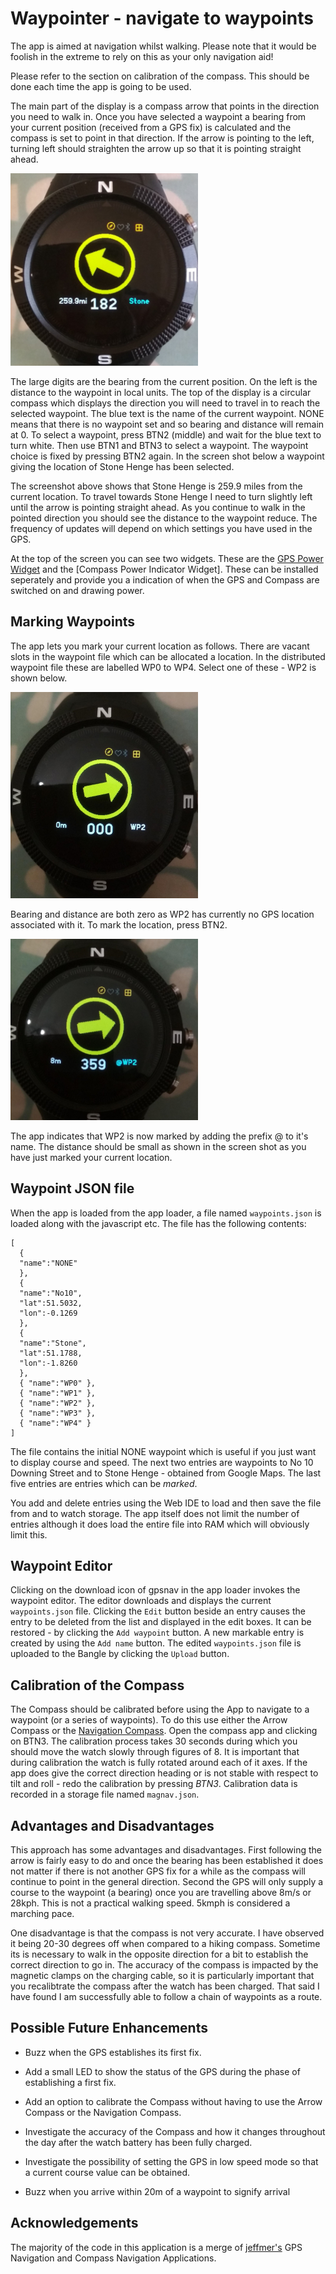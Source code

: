 # Waypointer - navigate to waypoints

The app is aimed at navigation whilst walking. Please note that it
would be foolish in the extreme to rely on this as your only
navigation aid!

Please refer to the section on calibration of the compass.  This
should be done each time the app is going to be used.

The main part of the display is a compass arrow that points in the
direction you need to walk in. Once you have selected a waypoint a
bearing from your current position (received from a GPS fix) is
calculated and the compass is set to point in that direction.  If the
arrow is pointing to the left, turning left should straighten the arrow
up so that it is pointing straight ahead.


![](waypointer_screenshot.jpg)

The large digits are the bearing from the current position. On the
left is the distance to the waypoint in local units. The top of the
display is a circular compass which displays the direction you will
need to travel in to reach the selected waypoint. The blue text is
the name of the current waypoint. NONE means that there is no
waypoint set and so bearing and distance will remain at 0. To select
a waypoint, press BTN2 (middle) and wait for the blue text to turn
white. Then use BTN1 and BTN3 to select a waypoint. The waypoint
choice is fixed by pressing BTN2 again. In the screen shot below a
waypoint giving the location of Stone Henge has been selected.

The screenshot above shows that Stone Henge is 259.9 miles from the
current location. To travel towards Stone Henge I need to turn
slightly left until the arrow is pointing straight ahead. As you
continue to walk in the pointed direction you should see the distance
to the waypoint reduce.  The frequency of updates will depend on
which settings you have used in the GPS.

At the top of the screen you can see two widgets.  These are the [GPS
Power
Widget](https://github.com/espruino/BangleApps/tree/master/apps/widgps)
and the [Compass Power Indicator Widget]. These can be installed
seperately and provide you a indication of when the GPS and Compass
are switched on and drawing power.


## Marking Waypoints

The app lets you mark your current location as follows. There are
vacant slots in the waypoint file which can be allocated a
location. In the distributed waypoint file these are labelled WP0 to
WP4. Select one of these - WP2 is shown below.

![](wp2_screenshot.jpg)

Bearing and distance are both zero as WP2 has currently no GPS
location associated with it. To mark the location, press BTN2.

![](wp2_saved.jpg)

The app indicates that WP2 is now marked by adding the prefix @ to
it's name. The distance should be small as shown in the screen shot
as you have just marked your current location.

## Waypoint JSON file

When the app is loaded from the app loader, a file named
`waypoints.json` is loaded along with the javascript etc. The file
has the following contents:


```
[
  {
  "name":"NONE"
  },
  {
  "name":"No10",
  "lat":51.5032,
  "lon":-0.1269
  },
  {
  "name":"Stone",
  "lat":51.1788,
  "lon":-1.8260
  },
  { "name":"WP0" },
  { "name":"WP1" },
  { "name":"WP2" },
  { "name":"WP3" },
  { "name":"WP4" }
]
```

The file contains the initial NONE waypoint which is useful if you
just want to display course and speed. The next two entries are
waypoints to No 10 Downing Street and to Stone Henge - obtained from
Google Maps. The last five entries are entries which can be *marked*.

You add and delete entries using the Web IDE to load and then save
the file from and to watch storage. The app itself does not limit the
number of entries although it does load the entire file into RAM
which will obviously limit this.


## Waypoint Editor

Clicking on the download icon of gpsnav in the app loader invokes the
waypoint editor.  The editor downloads and displays the current
`waypoints.json` file. Clicking the `Edit` button beside an entry
causes the entry to be deleted from the list and displayed in the
edit boxes. It can be restored - by clicking the `Add waypoint`
button. A new markable entry is created by using the `Add name`
button. The edited `waypoints.json` file is uploaded to the Bangle by
clicking the `Upload` button.


## Calibration of the Compass

The Compass should be calibrated before using the App to navigate to
a waypoint (or a series of waypoints).  To do this use either the
Arrow Compass or the [Navigation
Compass](https://github.com/espruino/BangleApps/tree/master/apps/magnav).
Open the compass app and clicking on BTN3.  The calibration process
takes 30 seconds during which you should move the watch slowly
through figures of 8. It is important that during calibration the
watch is fully rotated around each of it axes. If the app does give
the correct direction heading or is not stable with respect to tilt
and roll - redo the calibration by pressing *BTN3*. Calibration data
is recorded in a storage file named `magnav.json`.


## Advantages and Disadvantages

This approach has some advantages and disadvantages.  First following
the arrow is fairly easy to do and once the bearing has been
established it does not matter if there is not another GPS fix for a
while as the compass will continue to point in the general direction.
Second the GPS will only supply a course to the waypoint (a bearing)
once you are travelling above 8m/s or 28kph.  This is not a practical
walking speed. 5kmph is considered a marching pace.

One disadvantage is that the compass is not very accurate.  I have
observed it being 20-30 degrees off when compared to a hiking
compass.  Sometime its is necessary to walk in the opposite direction
for a bit to establish the correct direction to go in.  The accuracy
of the compass is impacted by the magnetic clamps on the charging
cable, so it is particularly important that you recalibtrate the
compass after the watch has been charged.  That said I have found I
am successfully able to follow a chain of waypoints as a route.


## Possible Future Enhancements

- Buzz when the GPS establishes its first fix.

- Add a small LED to show the status of the GPS during the phase of
  establishing a first fix.

- Add an option to calibrate the Compass without having to use the
  Arrow Compass or the Navigation Compass.

- Investigate the accuracy of the Compass and how it changes
  throughout the day after the watch battery has been fully charged.

- Investigate the possibility of setting the GPS in low speed mode so
  that a current course value can be obtained.

- Buzz when you arrive within 20m of a waypoint to signify arrival


## Acknowledgements

The majority of the code in this application is a merge of
[jeffmer's](https://github.com/jeffmer/JeffsBangleAppsDev) GPS
Navigation and Compass Navigation Applications.

